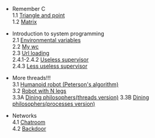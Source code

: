 - Remember C  
    1.1 [Triangle and point](https://github.com/stanislaushimovolos/MIPT_programming_tasks/tree/master/TriangleAndPoint)<br />
    1.2 [Matrix](https://github.com/stanislaushimovolos/MIPT_programming_tasks/tree/master/Matrix)
    
- Introduction to system programming     
    2.1 [Environmental variables](https://github.com/stanislaushimovolos/MIPT_programming_tasks/tree/master/environmentVars)<br />
    2.2 [My wc](https://github.com/stanislaushimovolos/MIPT_programming_tasks/tree/master/myvc)<br />
    2.3 [Url loading](https://github.com/stanislaushimovolos/MIPT_programming_tasks/tree/master/logger)<br />
    2.4.1-2.4.2 [Useless supervisor](https://github.com/stanislaushimovolos/MIPT_programming_tasks/blob/master/supervisor/first_task.c)<br />
    2.4.3 [Less useless supervisor](https://github.com/stanislaushimovolos/MIPT_programming_tasks/blob/master/supervisor/secondTask.cpp) <br />
    
- More threads!!!<br />
    3.1 [Humanoid robot (Peterson's algorithm)](https://github.com/stanislaushimovolos/MIPT_programming_tasks/blob/master/Robot/robot_two_legs.c)<br />
    3.2 [Robot with N legs](https://github.com/stanislaushimovolos/MIPT_programming_tasks/blob/master/Robot/multiRobot.c)<br />
    3.3A [Dining philosophers(threads version)](https://github.com/stanislaushimovolos/MIPT_programming_tasks/blob/master/diningPhilosophers/philosophers.c)
    3.3B [Dining philosophers(processes version)](https://github.com/stanislaushimovolos/MIPT_programming_tasks/blob/master/diningPhilosophers/philosophers.c)
    
- Networks<br />
    4.1 [Chatroom](https://github.com/stanislaushimovolos/MIPT_programming_tasks/tree/master/chatRoom)<br />
    4.2 [Backdoor](https://github.com/stanislaushimovolos/MIPT_programming_tasks/tree/master/backdoor)

